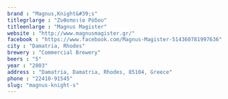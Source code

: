 ```yaml
---
brand : "Magnus,Knight&#39;s"
titlegrlarge : "Ζυθοποιία Ρόδου"
titleenlarge : "Magnus Magister"
website : "http://www.magnusmagister.gr/"
facebook : "https://www.facebook.com/Magnus-Magister-514360781997636"
city : "Damatria, Rhodes"
brewery : "Commercial Brewery"
beers : "5"
year : "2003"
address : "Damatria, Damatria, Rhodes, 85104, Greece"
phone : "22410-91545"
slug: "magnus-knight-s"
---
```

